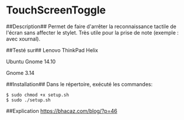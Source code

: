 TouchScreenToggle
=================

##Description##
Permet de faire d'arrêter la reconnaissance tactile de l'écran sans affecter le stylet. Très utile pour la prise de note (exemple : avec xournal).

##Testé sur##
Lenovo ThinkPad Helix

Ubuntu Gnome 14.10

Gnome 3.14

##Installation##
Dans le répertoire, exécuté les commandes:

    $ sudo chmod +x setup.sh
    $ sudo ./setup.sh
##Explication
https://bhacaz.com/blog/?p=46
